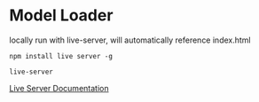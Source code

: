 # Model Loader

locally run with live-server, will automatically reference index.html

```
npm install live server -g

live-server
```

[Live Server Documentation](https://www.npmjs.com/package/live-server)

<!-- ![Screenshot of the application](screenshot1.png) -->